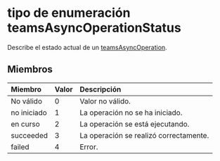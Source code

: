 # <a name="teamsasyncoperationstatus-enum-type"></a>tipo de enumeración teamsAsyncOperationStatus



Describe el estado actual de un [teamsAsyncOperation](teamsasyncoperation.md).

## <a name="members"></a>Miembros

| Miembro	 | Valor| Descripción |
|:---------------|:--------|:----------|
|No válido|0|Valor no válido.|
|no iniciado|1|La operación no se ha iniciado.|
|en curso|2|La operación se está ejecutando.|
|succeeded|3|La operación se realizó correctamente.|
|failed|4|Error.|